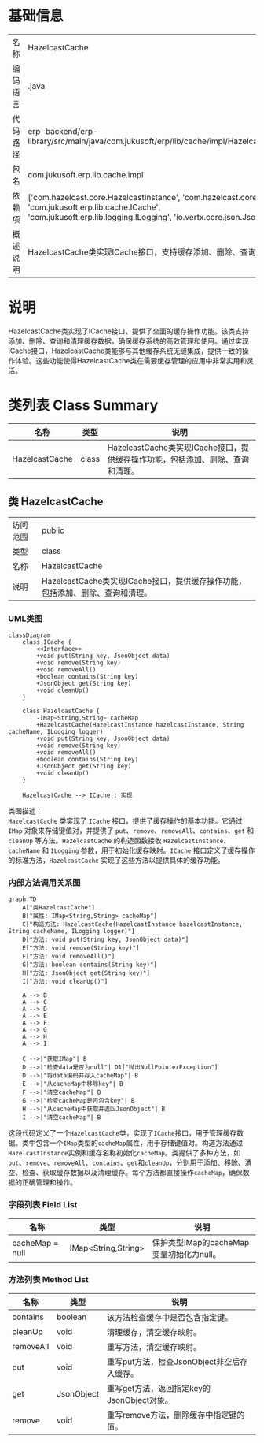 # 基础信息

|      |      |
|------|------|
| 名称 | HazelcastCache |
| 编码语言 | .java |
| 代码路径 | erp-backend/erp-library/src/main/java/com.jukusoft/erp/lib/cache/impl/HazelcastCache.java |
| 包名 | com.jukusoft.erp.lib.cache.impl |
| 依赖项 | ['com.hazelcast.core.HazelcastInstance', 'com.hazelcast.core.IMap', 'com.jukusoft.erp.lib.cache.ICache', 'com.jukusoft.erp.lib.logging.ILogging', 'io.vertx.core.json.JsonObject'] |
| 概述说明 | HazelcastCache类实现ICache接口，支持缓存添加、删除、查询和清理操作。 |

# 说明

HazelcastCache类实现了ICache接口，提供了全面的缓存操作功能。该类支持添加、删除、查询和清理缓存数据，确保缓存系统的高效管理和使用。通过实现ICache接口，HazelcastCache类能够与其他缓存系统无缝集成，提供一致的操作体验。这些功能使得HazelcastCache类在需要缓存管理的应用中非常实用和灵活。

# 类列表 Class Summary

| 名称   | 类型  | 说明 |
|-------|------|-------------|
| HazelcastCache | class | HazelcastCache类实现ICache接口，提供缓存操作功能，包括添加、删除、查询和清理。 |



## 类 HazelcastCache

|      |      |
|------|------|
| 访问范围 | public |
| 类型 | class |
| 名称 | HazelcastCache |
| 说明 | HazelcastCache类实现ICache接口，提供缓存操作功能，包括添加、删除、查询和清理。 |


### UML类图

```mermaid
classDiagram
    class ICache {
        <<Interface>>
        +void put(String key, JsonObject data)
        +void remove(String key)
        +void removeAll()
        +boolean contains(String key)
        +JsonObject get(String key)
        +void cleanUp()
    }

    class HazelcastCache {
        -IMap~String,String~ cacheMap
        +HazelcastCache(HazelcastInstance hazelcastInstance, String cacheName, ILogging logger)
        +void put(String key, JsonObject data)
        +void remove(String key)
        +void removeAll()
        +boolean contains(String key)
        +JsonObject get(String key)
        +void cleanUp()
    }

    HazelcastCache --> ICache : 实现
```

类图描述：  
`HazelcastCache` 类实现了 `ICache` 接口，提供了缓存操作的基本功能。它通过 `IMap` 对象来存储键值对，并提供了 `put`、`remove`、`removeAll`、`contains`、`get` 和 `cleanUp` 等方法。`HazelcastCache` 的构造函数接收 `HazelcastInstance`、`cacheName` 和 `ILogging` 参数，用于初始化缓存映射。`ICache` 接口定义了缓存操作的标准方法，`HazelcastCache` 实现了这些方法以提供具体的缓存功能。


### 内部方法调用关系图

```mermaid
graph TD
    A["类HazelcastCache"]
    B["属性: IMap<String,String> cacheMap"]
    C["构造方法: HazelcastCache(HazelcastInstance hazelcastInstance, String cacheName, ILogging logger)"]
    D["方法: void put(String key, JsonObject data)"]
    E["方法: void remove(String key)"]
    F["方法: void removeAll()"]
    G["方法: boolean contains(String key)"]
    H["方法: JsonObject get(String key)"]
    I["方法: void cleanUp()"]

    A --> B
    A --> C
    A --> D
    A --> E
    A --> F
    A --> G
    A --> H
    A --> I

    C -->|"获取IMap"| B
    D -->|"检查data是否为null"| D1["抛出NullPointerException"]
    D -->|"将data编码并存入cacheMap"| B
    E -->|"从cacheMap中移除key"| B
    F -->|"清空cacheMap"| B
    G -->|"检查cacheMap是否包含key"| B
    H -->|"从cacheMap中获取并返回JsonObject"| B
    I -->|"清空cacheMap"| B
```

这段代码定义了一个`HazelcastCache`类，实现了`ICache`接口，用于管理缓存数据。类中包含一个`IMap`类型的`cacheMap`属性，用于存储键值对。构造方法通过`HazelcastInstance`实例和缓存名称初始化`cacheMap`。类提供了多种方法，如`put`、`remove`、`removeAll`、`contains`、`get`和`cleanUp`，分别用于添加、移除、清空、检查、获取缓存数据以及清理缓存。每个方法都直接操作`cacheMap`，确保数据的正确管理和操作。

### 字段列表 Field List

| 名称  | 类型  | 说明 |
|-------|-------|------|
| cacheMap = null | IMap<String,String> | 保护类型IMap的cacheMap变量初始化为null。 |

### 方法列表 Method List

| 名称  | 类型  | 说明 |
|-------|-------|------|
| contains | boolean | 该方法检查缓存中是否包含指定键。 |
| cleanUp | void | 清理缓存，清空缓存映射。 |
| removeAll | void | 重写方法，清空缓存映射。 |
| put | void | 重写put方法，检查JsonObject非空后存入缓存。 |
| get | JsonObject | 重写get方法，返回指定key的JsonObject对象。 |
| remove | void | 重写remove方法，删除缓存中指定键的值。 |





